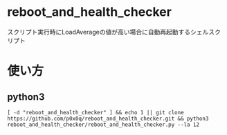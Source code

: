 # reboot_and_health_checker

スクリプト実行時にLoadAverageの値が高い場合に自動再起動するシェルスクリプト

# 使い方

## python3

```
[ -d "reboot_and_health_checker" ] && echo 1 || git clone https://github.com/p0x0q/reboot_and_health_checker.git && python3 reboot_and_health_checker/reboot_and_health_checker.py --la 12
```
